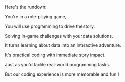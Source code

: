 Here's the rundown:

You're in a role-playing game,

You will use programming to drive the story.

Solving in-game challenges with your data solutions.

It turns learning about data into an interactive adventure.

It's practical coding with immediate story impact.

Just as you'd tackle real-world programming tasks.

But our coding experience is more memorable and fun !
